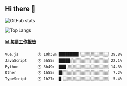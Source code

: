 ## Hi there 👋

![GitHub stats](https://github-readme-stats.orilight.top/api?username=orilights)

![Top Langs](https://github-readme-stats.orilight.top/api/top-langs/?username=orilights&layout=compact)

<!-- waka-box start -->
#### <a href="https://gist.github.com/92c8d5b388768c10efcba86e82b7c4fb" target="_blank">📊 每周工作报告</a>
```text
Vue.js         🕓 10h38m █████████▏░░░░░░░░░░░░░ 39.8%
JavaScript     🕓 5h55m  █████░░░░░░░░░░░░░░░░░░ 22.1%
Python         🕓 3h49m  ███▎░░░░░░░░░░░░░░░░░░░ 14.3%
Other          🕓 1h55m  █▋░░░░░░░░░░░░░░░░░░░░░  7.2%
TypeScript     🕓 1h27m  █▏░░░░░░░░░░░░░░░░░░░░░  5.4%
```
<!-- Powered by https://github.com/journey-ad/waka-box-go . -->
<!-- waka-box end -->
